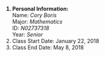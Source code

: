 <!DOCTYPE html>
<html>
<body>

<ol>
  <b><li>Personal Information:</li></b>
		Name: <i>Cory Boris</i>
    	<br>Major: <i>Mathematics</i>	
    	<br>ID: <i><ahref="https://www.github.com/N02737318">N02737318</a></i>
    	<br>Year: <i>Senior</i>
	<li>Class Start Date: January 22, 2018</li>
  	<li>Class End Date: May 8, 2018</li>
</ol>  
</body>







